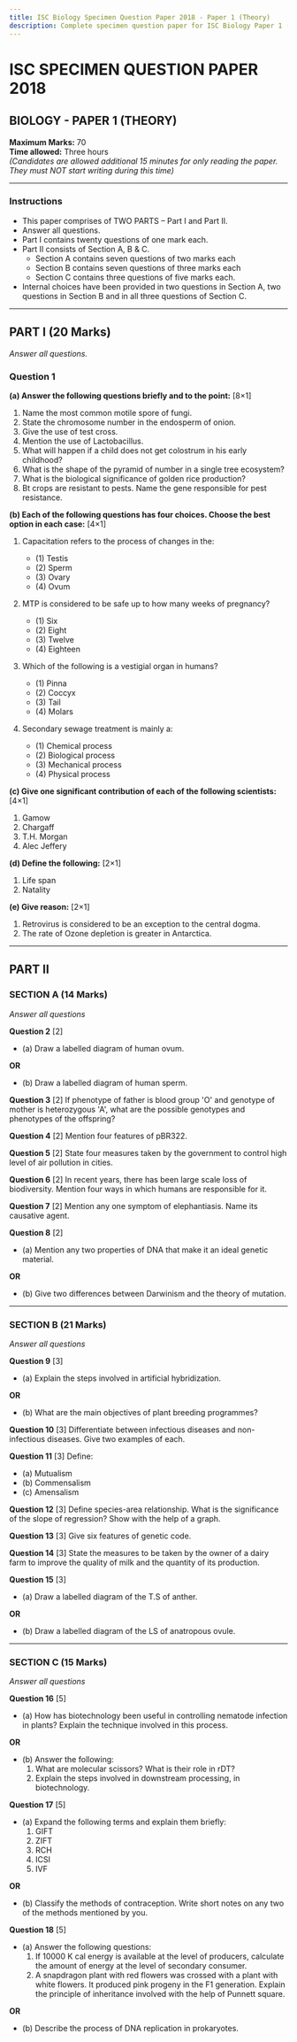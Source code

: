 ```yaml
---
title: ISC Biology Specimen Question Paper 2018 - Paper 1 (Theory)
description: Complete specimen question paper for ISC Biology Paper 1 (Theory) from 2018, including all parts and sections with detailed questions covering various biology topics from genetics to biotechnology.
---
```


# ISC SPECIMEN QUESTION PAPER 2018
## BIOLOGY - PAPER 1 (THEORY)

**Maximum Marks:** 70  
**Time allowed:** Three hours  
*(Candidates are allowed additional 15 minutes for only reading the paper. They must NOT start writing during this time)*

---

### Instructions
- This paper comprises of TWO PARTS – Part I and Part II.
- Answer all questions.
- Part I contains twenty questions of one mark each.
- Part II consists of Section A, B & C.
  - Section A contains seven questions of two marks each
  - Section B contains seven questions of three marks each
  - Section C contains three questions of five marks each.
- Internal choices have been provided in two questions in Section A, two questions in Section B and in all three questions of Section C.

---

## PART I (20 Marks)
*Answer all questions.*

### Question 1

**(a) Answer the following questions briefly and to the point:** [8×1]

1. Name the most common motile spore of fungi.
2. State the chromosome number in the endosperm of onion.
3. Give the use of test cross.
4. Mention the use of Lactobacillus.
5. What will happen if a child does not get colostrum in his early childhood?
6. What is the shape of the pyramid of number in a single tree ecosystem?
7. What is the biological significance of golden rice production?
8. Bt crops are resistant to pests. Name the gene responsible for pest resistance.

**(b) Each of the following questions has four choices. Choose the best option in each case:** [4×1]

1. Capacitation refers to the process of changes in the:
   - (1) Testis
   - (2) Sperm
   - (3) Ovary
   - (4) Ovum

2. MTP is considered to be safe up to how many weeks of pregnancy?
   - (1) Six
   - (2) Eight
   - (3) Twelve
   - (4) Eighteen

3. Which of the following is a vestigial organ in humans?
   - (1) Pinna
   - (2) Coccyx
   - (3) Tail
   - (4) Molars

4. Secondary sewage treatment is mainly a:
   - (1) Chemical process
   - (2) Biological process
   - (3) Mechanical process
   - (4) Physical process

**(c) Give one significant contribution of each of the following scientists:** [4×1]

1. Gamow
2. Chargaff
3. T.H. Morgan
4. Alec Jeffery

**(d) Define the following:** [2×1]

1. Life span
2. Natality

**(e) Give reason:** [2×1]

1. Retrovirus is considered to be an exception to the central dogma.
2. The rate of Ozone depletion is greater in Antarctica.

---

## PART II

### SECTION A (14 Marks)
*Answer all questions*

**Question 2** [2]
- (a) Draw a labelled diagram of human ovum.

**OR**

- (b) Draw a labelled diagram of human sperm.

**Question 3** [2]
If phenotype of father is blood group 'O' and genotype of mother is heterozygous 'A', what are the possible genotypes and phenotypes of the offspring?

**Question 4** [2]
Mention four features of pBR322.

**Question 5** [2]
State four measures taken by the government to control high level of air pollution in cities.

**Question 6** [2]
In recent years, there has been large scale loss of biodiversity. Mention four ways in which humans are responsible for it.

**Question 7** [2]
Mention any one symptom of elephantiasis. Name its causative agent.

**Question 8** [2]
- (a) Mention any two properties of DNA that make it an ideal genetic material.

**OR**

- (b) Give two differences between Darwinism and the theory of mutation.

---

### SECTION B (21 Marks)
*Answer all questions*

**Question 9** [3]
- (a) Explain the steps involved in artificial hybridization.

**OR**

- (b) What are the main objectives of plant breeding programmes?

**Question 10** [3]
Differentiate between infectious diseases and non-infectious diseases. Give two examples of each.

**Question 11** [3]
Define:
- (a) Mutualism
- (b) Commensalism
- (c) Amensalism

**Question 12** [3]
Define species-area relationship. What is the significance of the slope of regression? Show with the help of a graph.

**Question 13** [3]
Give six features of genetic code.

**Question 14** [3]
State the measures to be taken by the owner of a dairy farm to improve the quality of milk and the quantity of its production.

**Question 15** [3]
- (a) Draw a labelled diagram of the T.S of anther.

**OR**

- (b) Draw a labelled diagram of the LS of anatropous ovule.

---

### SECTION C (15 Marks)
*Answer all questions*

**Question 16** [5]
- (a) How has biotechnology been useful in controlling nematode infection in plants? Explain the technique involved in this process.

**OR**

- (b) Answer the following:
  1. What are molecular scissors? What is their role in rDT?
  2. Explain the steps involved in downstream processing, in biotechnology.

**Question 17** [5]
- (a) Expand the following terms and explain them briefly:
  1. GIFT
  2. ZIFT
  3. RCH
  4. ICSI
  5. IVF

**OR**

- (b) Classify the methods of contraception. Write short notes on any two of the methods mentioned by you.

**Question 18** [5]
- (a) Answer the following questions:
  1. If 10000 K cal energy is available at the level of producers, calculate the amount of energy at the level of secondary consumer.
  2. A snapdragon plant with red flowers was crossed with a plant with white flowers. It produced pink progeny in the F1 generation. Explain the principle of inheritance involved with the help of Punnett square.

**OR**

- (b) Describe the process of DNA replication in prokaryotes.